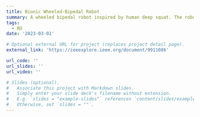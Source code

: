 ```yaml
---
title: Bionic Wheeled-Bipedal Robot
summary: A wheeled bipedal robot inspired by human deep squat. The robot is controlled using CLF-WBC.
tags:
  - RO
date: '2023-03-01'

# Optional external URL for project (replaces project detail page).
external_link: 'https://ieeexplore.ieee.org/document/9911086'

url_code: ''
url_slides: ''
url_video: ''

# Slides (optional).
#   Associate this project with Markdown slides.
#   Simply enter your slide deck's filename without extension.
#   E.g. `slides = "example-slides"` references `content/slides/example-slides.md`.
#   Otherwise, set `slides = ""`.
---
```

